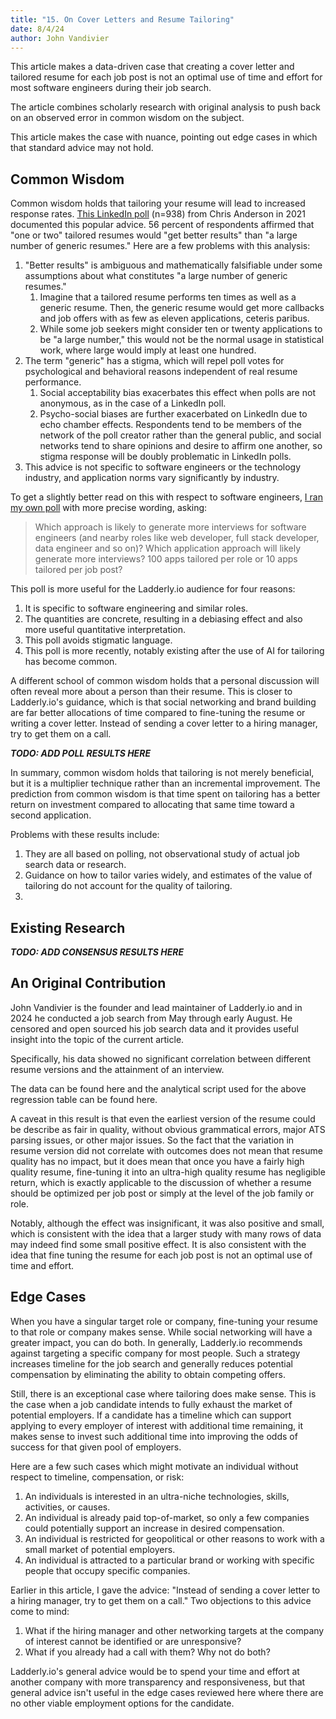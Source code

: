 ```yaml
---
title: "15. On Cover Letters and Resume Tailoring"
date: 8/4/24
author: John Vandivier
---
```


This article makes a data-driven case that creating a cover letter and tailored resume for each job post is not an optimal use of time and effort for most software engineers during their job search.

The article combines scholarly research with original analysis to push back on an observed error in common wisdom on the subject.

This article makes the case with nuance, pointing out edge cases in which that standard advice may not hold.

## Common Wisdom

Common wisdom holds that tailoring your resume will lead to increased response rates. [This LinkedIn poll](https://www.linkedin.com/pulse/one-size-fits-all-vs-custom-fitted-resumes-which-get-you-anderson/) (n=938) from Chris Anderson in 2021 documented this popular advice. 56 percent of respondents affirmed that "one or two" tailored resumes would "get better results" than "a large number of generic resumes." Here are a few problems with this analysis:

1. "Better results" is ambiguous and mathematically falsifiable under some assumptions about what constitutes "a large number of generic resumes."
   1. Imagine that a tailored resume performs ten times as well as a generic resume. Then, the generic resume would get more callbacks and job offers with as few as eleven applications, ceteris paribus.
   2. While some job seekers might consider ten or twenty applications to be "a large number," this would not be the normal usage in statistical work, where large would imply at least one hundred.
2. The term "generic" has a stigma, which will repel poll votes for psychological and behavioral reasons independent of real resume performance.
   1. Social acceptability bias exacerbates this effect when polls are not anonymous, as in the case of a LinkedIn poll.
   2. Psycho-social biases are further exacerbated on LinkedIn due to echo chamber effects. Respondents tend to be members of the network of the poll creator rather than the general public, and social networks tend to share opinions and desire to affirm one another, so stigma response will be doubly problematic in LinkedIn polls.
3. This advice is not specific to software engineers or the technology industry, and application norms vary significantly by industry.

To get a slightly better read on this with respect to software engineers, [I ran my own poll](https://www.linkedin.com/posts/john-vandivier_which-approach-is-likely-to-generate-more-activity-7225517862566670336-IX3L/) with more precise wording, asking:

> Which approach is likely to generate more interviews for software engineers (and nearby roles like web developer, full stack developer, data engineer and so on)? Which application approach will likely generate more interviews? 100 apps tailored per role or 10 apps tailored per job post?

This poll is more useful for the Ladderly.io audience for four reasons:

1. It is specific to software engineering and similar roles.
2. The quantities are concrete, resulting in a debiasing effect and also more useful quantitative interpretation.
3. This poll avoids stigmatic language.
4. This poll is more recently, notably existing after the use of AI for tailoring has become common.

A different school of common wisdom holds that a personal discussion will often reveal more about a person than their resume. This is closer to Ladderly.io's guidance, which is that social networking and brand building are far better allocations of time compared to fine-tuning the resume or writing a cover letter. Instead of sending a cover letter to a hiring manager, try to get them on a call.

**_TODO: ADD POLL RESULTS HERE_**

In summary, common wisdom holds that tailoring is not merely beneficial, but it is a multiplier technique rather than an incremental improvement. The prediction from common wisdom is that time spent on tailoring has a better return on investment compared to allocating that same time toward a second application.

Problems with these results include:

1. They are all based on polling, not observational study of actual job search data or research.
2. Guidance on how to tailor varies widely, and estimates of the value of tailoring do not account for the quality of tailoring.
3.

## Existing Research

**_TODO: ADD CONSENSUS RESULTS HERE_**

## An Original Contribution

John Vandivier is the founder and lead maintainer of Ladderly.io and in 2024 he conducted a job search from May through early August. He censored and open sourced his job search data and it provides useful insight into the topic of the current article.

Specifically, his data showed no significant correlation between different resume versions and the attainment of an interview.

The data can be found here and the analytical script used for the above regression table can be found here.

A caveat in this result is that even the earliest version of the resume could be describe as fair in quality, without obvious grammatical errors, major ATS parsing issues, or other major issues. So the fact that the variation in resume version did not correlate with outcomes does not mean that resume quality has no impact, but it does mean that once you have a fairly high quality resume, fine-tuning it into an ultra-high quality resume has negligible return, which is exactly applicable to the discussion of whether a resume should be optimized per job post or simply at the level of the job family or role.

Notably, although the effect was insignificant, it was also positive and small, which is consistent with the idea that a larger study with many rows of data may indeed find some small positive effect. It is also consistent with the idea that fine tuning the resume for each job post is not an optimal use of time and effort.

## Edge Cases

When you have a singular target role or company, fine-tuning your resume to that role or company makes sense. While social networking will have a greater impact, you can do both. In generally, Ladderly.io recommends against targeting a specific company for most people. Such a strategy increases timeline for the job search and generally reduces potential compensation by eliminating the ability to obtain competing offers.

Still, there is an exceptional case where tailoring does make sense. This is the case when a job candidate intends to fully exhaust the market of potential employers. If a candidate has a timeline which can support applying to every employer of interest with additional time remaining, it makes sense to invest such additional time into improving the odds of success for that given pool of employers.

Here are a few such cases which might motivate an individual without respect to timeline, compensation, or risk:

1. An individuals is interested in an ultra-niche technologies, skills, activities, or causes.
2. An individual is already paid top-of-market, so only a few companies could potentially support an increase in desired compensation.
3. An individual is restricted for geopolitical or other reasons to work with a small market of potential employers.
4. An individual is attracted to a particular brand or working with specific people that occupy specific companies.

Earlier in this article, I gave the advice: "Instead of sending a cover letter to a hiring manager, try to get them on a call." Two objections to this advice come to mind:

1. What if the hiring manager and other networking targets at the company of interest cannot be identified or are unresponsive?
2. What if you already had a call with them? Why not do both?

Ladderly.io's general advice would be to spend your time and effort at another company with more transparency and responsiveness, but that general advice isn't useful in the edge cases reviewed here where there are no other viable employment options for the candidate.
